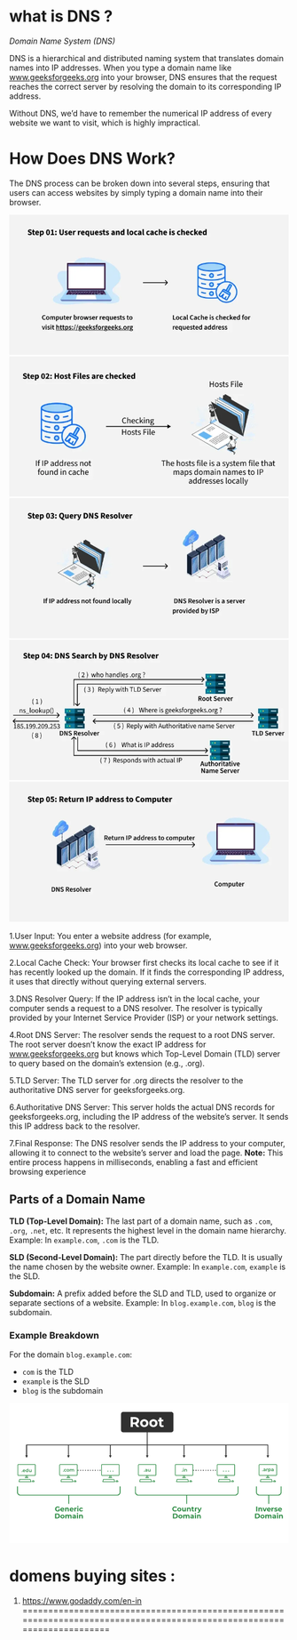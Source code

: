 # what is DNS ?

*Domain Name System (DNS)*



DNS is a hierarchical and distributed naming system that translates domain names into IP addresses. When you type a domain name like www.geeksforgeeks.org into your browser, DNS ensures that the request reaches the correct server by resolving the domain to its corresponding IP address.

Without DNS, we’d have to remember the numerical IP address of every website we want to visit, which is highly impractical.



# How Does DNS Work?
The DNS process can be broken down into several steps, ensuring that users can access websites by simply typing a domain name into their browser.


![alt text](image.png)
![alt text](image-1.png)
![alt text](image-2.png)
![alt text](image-3.png)
![alt text](image-4.png)


1.User Input: You enter a website address (for example, www.geeksforgeeks.org) into your web browser.

2.Local Cache Check: Your browser first checks its local cache to see if it has recently looked up the domain. If it finds the corresponding IP address, it uses that directly without querying external servers.

3.DNS Resolver Query: If the IP address isn’t in the local cache, your computer sends a request to a DNS resolver. The resolver is typically provided by your Internet Service Provider (ISP) or your network settings.

4.Root DNS Server: The resolver sends the request to a root DNS server. The root server doesn’t know the exact IP address for www.geeksforgeeks.org but knows which Top-Level Domain (TLD) server to query based on the domain’s extension (e.g., .org).

5.TLD Server: The TLD server for .org directs the resolver to the authoritative DNS server for geeksforgeeks.org.

6.Authoritative DNS Server: This server holds the actual DNS records for geeksforgeeks.org, including the IP address of the website’s server. It sends this IP address back to the resolver.


7.Final Response: The DNS resolver sends the IP address to your computer, allowing it to connect to the website’s server and load the page.
**Note:** This entire process happens in milliseconds, enabling a fast and efficient browsing experience




## Parts of a Domain Name

**TLD (Top-Level Domain):**
The last part of a domain name, such as `.com`, `.org`, `.net`, etc. It represents the highest level in the domain name hierarchy. Example: In `example.com`, `.com` is the TLD.

**SLD (Second-Level Domain):**
The part directly before the TLD. It is usually the name chosen by the website owner. Example: In `example.com`, `example` is the SLD.

**Subdomain:**
A prefix added before the SLD and TLD, used to organize or separate sections of a website. Example: In `blog.example.com`, `blog` is the subdomain.

### Example Breakdown
For the domain `blog.example.com`:
- `com` is the TLD
- `example` is the SLD
- `blog` is the subdomain



![alt text](image-5.png)


# domens buying sites : 
1. https://www.godaddy.com/en-in
=======================================================================================================================
